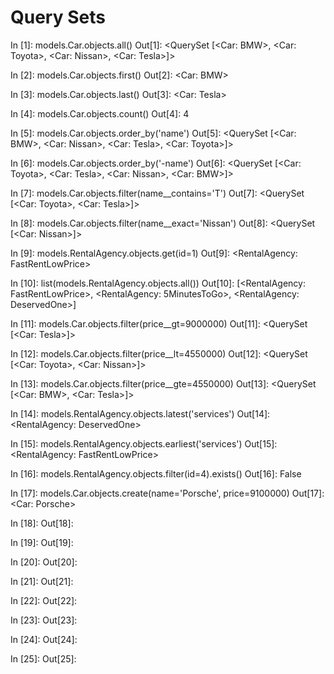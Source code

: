 # Query Sets

In [1]: models.Car.objects.all()
Out[1]: <QuerySet [<Car: BMW>, <Car: Toyota>, <Car: Nissan>, <Car: Tesla>]>

In [2]: models.Car.objects.first()
Out[2]: <Car: BMW>

In [3]: models.Car.objects.last()
Out[3]: <Car: Tesla>

In [4]: models.Car.objects.count()
Out[4]: 4

In [5]: models.Car.objects.order_by('name')
Out[5]: <QuerySet [<Car: BMW>, <Car: Nissan>, <Car: Tesla>, <Car: Toyota>]>

In [6]: models.Car.objects.order_by('-name')
Out[6]: <QuerySet [<Car: Toyota>, <Car: Tesla>, <Car: Nissan>, <Car: BMW>]>

In [7]: models.Car.objects.filter(name__contains='T')
Out[7]: <QuerySet [<Car: Toyota>, <Car: Tesla>]>

In [8]: models.Car.objects.filter(name__exact='Nissan')
Out[8]: <QuerySet [<Car: Nissan>]>

In [9]: models.RentalAgency.objects.get(id=1)
Out[9]: <RentalAgency: FastRentLowPrice>

In [10]: list(models.RentalAgency.objects.all())
Out[10]: 
[<RentalAgency: FastRentLowPrice>,
 <RentalAgency: 5MinutesToGo>,
 <RentalAgency: DeservedOne>]

 In [11]: models.Car.objects.filter(price__gt=9000000)
Out[11]: <QuerySet [<Car: Tesla>]>

In [12]: models.Car.objects.filter(price__lt=4550000)
Out[12]: <QuerySet [<Car: Toyota>, <Car: Nissan>]>

In [13]: models.Car.objects.filter(price__gte=4550000)
Out[13]: <QuerySet [<Car: BMW>, <Car: Tesla>]>

In [14]: models.RentalAgency.objects.latest('services')
Out[14]: <RentalAgency: DeservedOne>

In [15]: models.RentalAgency.objects.earliest('services')
Out[15]: <RentalAgency: FastRentLowPrice>

In [16]: models.RentalAgency.objects.filter(id=4).exists()
Out[16]: False

In [17]: models.Car.objects.create(name='Porsche', price=9100000)
Out[17]: <Car: Porsche>

In [18]: 
Out[18]:

In [19]: 
Out[19]:

In [20]: 
Out[20]:

In [21]: 
Out[21]:

In [22]: 
Out[22]:

In [23]:
Out[23]:

In [24]:
Out[24]:

In [25]:
Out[25]:






